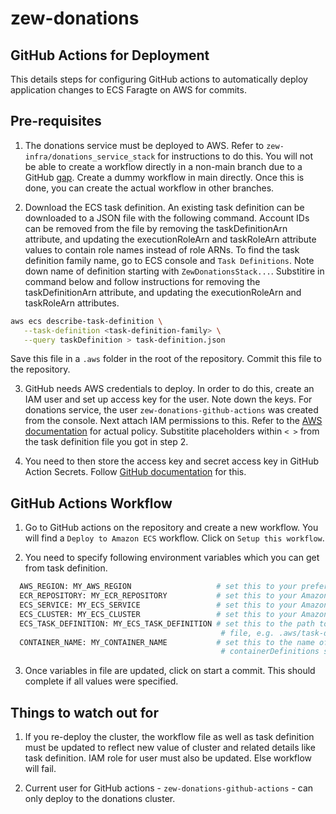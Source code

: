 # zew-donations

## GitHub Actions for Deployment

This details steps for configuring GitHub actions to automatically deploy application changes to ECS Faragte on AWS for commits.

## Pre-requisites

1. The donations service must be deployed to AWS. Refer to `zew-infra/donations_service_stack` for instructions to do this. You will not be able to create a workflow directly in a non-main branch due to a GitHub [gap](https://github.community/t/workflow-files-only-picked-up-from-master/16129/42). Create a dummy workflow in main directly. Once this is done, you can create the actual workflow in other branches.

2. Download the ECS task definition. An existing task definition can be downloaded to a JSON file with the following command. Account IDs can be removed from the file by removing the taskDefinitionArn attribute, and updating the executionRoleArn and taskRoleArn attribute values to contain role names instead of role ARNs. To find the task definition family name, go to ECS console and `Task Definitions`. Note down name of definition starting with `ZewDonationsStack...`. Substitire in command below and follow instructions for removing the taskDefinitionArn attribute, and updating the executionRoleArn and taskRoleArn attributes.

```bash
aws ecs describe-task-definition \
   --task-definition <task-definition-family> \
   --query taskDefinition > task-definition.json
```

Save this file in a `.aws` folder in the root of the repository. Commit this file to the repository.

3. GitHub needs AWS credentials to deploy. In order to do this, create an IAM user and set up access key for the user. Note down the keys. For donations service, the user `zew-donations-github-actions` was created from the console. Next attach IAM permissions to this. Refer to the [AWS documentation](https://github.com/aws-actions/amazon-ecs-deploy-task-definition#permissions) for actual policy. Substitite placeholders within `< >` from the task definition file you got in step 2.

4. You need to then store the access key and secret access key in GitHub Action Secrets. Follow [GitHub documentation](https://docs.github.com/en/actions/security-guides/encrypted-secrets) for this.

## GitHub Actions Workflow

1. Go to GitHub actions on the repository and create a new workflow. You will find a `Deploy to Amazon ECS` workflow. Click on `Setup this workflow`.

2. You need to specify following environment variables which you can get from task definition.

```bash
  AWS_REGION: MY_AWS_REGION                   # set this to your preferred AWS region, e.g. us-west-1
  ECR_REPOSITORY: MY_ECR_REPOSITORY           # set this to your Amazon ECR repository name
  ECS_SERVICE: MY_ECS_SERVICE                 # set this to your Amazon ECS service name
  ECS_CLUSTER: MY_ECS_CLUSTER                 # set this to your Amazon ECS cluster name
  ECS_TASK_DEFINITION: MY_ECS_TASK_DEFINITION # set this to the path to your Amazon ECS task definition
                                               # file, e.g. .aws/task-definition.json
  CONTAINER_NAME: MY_CONTAINER_NAME           # set this to the name of the container in the
                                               # containerDefinitions section of your task definition
```

3. Once variables in file are updated, click on start a commit. This should complete if all values were specified.

## Things to watch out for

1. If you re-deploy the cluster, the workflow file as well as task definition must be updated to reflect new value of cluster and related details like task definition. IAM role for user must also be updated. Else workflow will fail.

2. Current user for GitHub actions - `zew-donations-github-actions` - can only deploy to the donations cluster.
